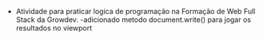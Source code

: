  - Atividade para praticar logica de programação na Formação de Web Full Stack da Growdev.
 -adicionado metodo document.write() para jogar os resultados no viewport